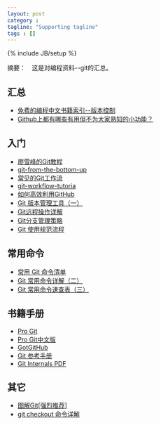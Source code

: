 ```yaml
---
layout: post
category :
tagline: "Supporting tagline"
tags : []
---
```

{% include JB/setup %}

摘要：　这是对编程资料--git的汇总。

<!-- more -->

## 汇总

+ [免费的编程中文书籍索引--版本控制](https://github.com/justjavac/free-programming-books-zh_CN#%E7%89%88%E6%9C%AC%E6%8E%A7%E5%88%B6)
+ [Github上都有哪些有用但不为大家熟知的小功能？](https://www.zhihu.com/question/36974348?from=profile_question_card)


## 入门
+ [廖雪峰的Git教程](http://www.liaoxuefeng.com/wiki/0013739516305929606dd18361248578c67b8067c8c017b000)
+ [git-from-the-bottom-up](https://jwiegley.github.io/git-from-the-bottom-up/)
+ [常见的Git工作流](http://www.xiaoa.name/blog/2016/02/15/git-recipes/)
+ [git-workflow-tutoria](https://github.com/xirong/my-git/blob/master/git-workflow-tutorial.md?hmsr=toutiao.io&utm_medium=toutiao.io&utm_source=toutiao.io)
+ [如何高效利用GitHub](http://www.yangzhiping.com/tech/github.html)
+ [ Git 版本管理工具（一） ](http://blog.csdn.net/ithomer/article/details/7527877)
+ [Git远程操作详解](http://www.ruanyifeng.com/blog/2014/06/git_remote.html)
+ [Git分支管理策略](http://www.ruanyifeng.com/blog/2012/07/git.html)
+ [Git 使用规范流程](http://www.ruanyifeng.com/blog/2015/08/git-use-process.html)



## 常用命令
+ [常用 Git 命令清单](http://www.ruanyifeng.com/blog/2015/12/git-cheat-sheet.html)
+ [Git 常用命令详解（二） ](http://blog.csdn.net/ithomer/article/details/7529022)
+ [ Git 常用命令速查表（三） ](http://blog.csdn.net/ithomer/article/details/7529841)


## 书籍手册
+ [Pro Git](https://git-scm.com/book/zh/v2)
+ [Pro Git中文版](https://0532.gitbooks.io/progit/content/)
+ [GotGitHub](http://www.worldhello.net/gotgithub/index.html)
+ [Git 参考手册](http://gitref.org/zh/index.html)
+ [Git Internals PDF](https://github.com/pluralsight/git-internals-pdf)

## 其它
+ [图解Git[强烈推荐]](http://my.oschina.net/xdev/blog/114383)
+ [git checkout 命令详解](http://www.cnblogs.com/hutaoer/archive/2013/05/07/git_checkout.html)
